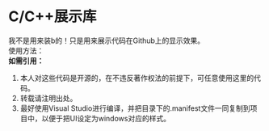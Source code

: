 C/C++展示库
===========
我不是用来装b的！只是用来展示代码在Github上的显示效果。<br />
使用方法：<br />
<strong>如需引用：</strong>
<ol>
  <li>本人对这些代码是开源的，在不违反著作权法的前提下，可任意使用这里的代码。</li>
  <li>转载请注明出处。</li>
  <li>最好使用Visual Studio进行编译，并把目录下的.manifest文件一同复制到项目中，以便于把UI设定为windows对应的样式。</li>
</ol>
